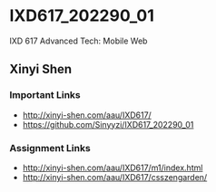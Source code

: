 # IXD617_202290_01
IXD 617 Advanced Tech: Mobile Web

## Xinyi Shen

### Important Links
- http://xinyi-shen.com/aau/IXD617/
- https://github.com/Sinyyzi/IXD617_202290_01

### Assignment Links
- http://xinyi-shen.com/aau/IXD617/m1/index.html
- http://xinyi-shen.com/aau/IXD617/csszengarden/
